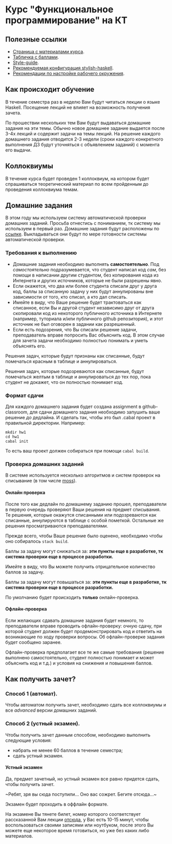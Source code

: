 # Курс "Функциональное программирование" на КТ

## Полезные ссылки

* [Страница с материалами курса](https://github.com/jagajaga/FP-Course-ITMO).
* [Табличка с баллами](https://docs.google.com/spreadsheets/d/1e29JaS4WMPmur_txOb4lDWij43nSlU3Jnyn0fSqmSZ0/edit#gid=0).
* [Style-guide](code-style.md).
* [Рекомендуемая конфигурация stylish-haskell](.stylish-haskell.yaml).
* [Рекомендации по настройке рабочего окружения](environment-setup.md).

## Как происходит обучение
В течение семестра раз в неделю Вам будут читаться лекции о языке Haskell. Посещение лекций не влияет на возможность получения зачета.

По прошествии нескольких тем Вам будут выдаваться домашние задания на эти темы. Обычно новое домашнее задание выдается после 3-4х лекций и содержит задачи на темы лекций. На решение каждого домашнего задания отводится 2-3 недели (сроки каждого конкретного выполнения ДЗ будут уточняться с объявлением заданий) с момента его выдачи.

## Коллоквиумы
В течение курса будет проведен 1 коллоквиум, на котором будет спрашиваться теоретический материал по всем пройденным до проведения коллоквиума темам.

## Домашние задания

В этом году мы используем систему автоматической проверки домашних заданий.
Просьба отнестись с пониманием, тк систему мы используем в первый раз.
Домашние задания будут расположены по [ссылке](https://int-index.gitlab.io/hw-checker/). Выкладываться они будут по мере готовности системы автоматической
проверки.

### Требования к выполнению
* Домашние задания необходимо выполнять **самостоятельно**. Под *самостоятельно* подразумевается, что студент написал код *сам*, без помощи в написании другим студентом, без копирования кода из Интернета и других источников, которые не были разрешены явно.
* Если окажется, что два или более студента списали друг у друга код, баллы за списанную задачу у них будут аннулированы вне зависимости от того, кто списал, а кто дал списать.
* Имейте в виду, что Ваше решение будет трактоваться как списанное, если Вы и другой студент независимо друг от друга скопировали код из некоторого публичного источника в Интернете (например, туториала и/или публичного github репозитория), и этот источник не был оговорен в задании как разрешенный.
* Если есть подозрения, что Вы списали решение задачи, преподаватель вправе попросить Вас объяснить код. В этом случае для зачета задачи необходимо полностью понимать и уметь объяснять его.

Решения задач, которые будут признаны как списанные, будут помечаться красным в таблице и аннулироваться.

Решения задач, которые подозреваются как списанные, будут помечаться желтым в таблице и аннулироваться до тех пор, пока студент не докажет, что он полностью понимает код.

### Формат сдачи

Для каждого домашнего задания будет создана assignment в github-classroom, для сдачи домашнего задания необходимо
запушить ваше решение *до* дедлайна.
И сделать так, чтобы это был .cabal проект в правильной
директории.
Например:
```
mkdir hw1
cd hw1
cabal init
```
То есть ваш проект должен собираться при помощи `cabal build`.

### Проверка домашних заданий

В системе используется несколько алгоритмов и систем проверок на списывание (в том числе [moss](moss.stanford.edu)).

#### Онлайн проверка
После того как дедлайн по домашнему заданию прошел, преподаватели в первую очередь проверяют Ваши решения на предмет списывания.
Те решения, которые окажутся списанными или подозреваются как списанные, аннулируются в таблице с особой пометкой.
Остальные же решения просматриваются преподавателями.

Прежде всего, чтобы Ваше решение было оценено, необходимо чтобы оно собиралось `stack build`.

Баллы за задачу могут снижаться за:
**эти пункты еще в разработке, тк система проверки еще в процессе разработки.**

Имейте в виду, что Вы можете получить отрицательное количество баллов за задачу.

Баллы за задачу могут повышаться за:
**эти пункты еще в разработке, тк система проверки еще в процессе разработки.**

По умолчанию будет происходить **только** онлайн-проверка.

#### Офлайн-проверка
Если желающих сдавать домашние задания будет немного, то преподаватели вправе проводить офлайн-проверку: очную сдачу, при которой студент должен будет продемонстрировать код и ответить на возникающие по ходу проверки вопросы. Об офлайн-проверке задания будет сообщено заранее.

Офлайн-проверка предполагает все те же самые требования (решение выполнено самостоятельно, студент полностью понимает и может объяснить код и т.д.) и условия на снижения и повышения баллов.

## Как получить зачет?

### Способ 1 (автомат).
Чтобы автоматом получить зачет, необходимо сдать все коллоквиумы и все _advanced_ версии домашних заданий.

### Способ 2 (устный экзамен).
Чтобы получить зачет данным способом, необходимо выполнить следующие условия:
* набрать не менее 60 баллов в течение семестра;
* сдать устный экзамен.


#### Устный экзамен
Да, предмет зачетный, но устный экзамен все равно придется сдать, чтобы получить зачет.

~Ребят, зря вы сюда поступили... Оно вас сожрет. Бегите отсюда...~

Экзамен будет проходить в оффлайн формате.

На экзамене Вы тянете билет, номер которого соответствует рассказанной Вам лекции [отсюда](https://github.com/jagajaga/FP-Course-ITMO), у Вас есть 10-15 минут,
чтобы воспользоваться своими записями или ноутбуком, после этого Вы можете еще некоторое время готовиться, но уже без каких либо материалов.
